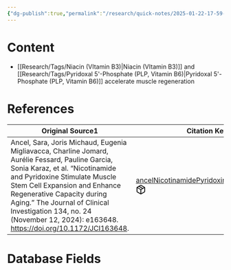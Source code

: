 ```yaml
---
{"dg-publish":true,"permalink":"/research/quick-notes/2025-01-22-17-59-49/","updated":"2025-01-28T19:51:06-05:00"}
---
```


# Content
- [[Research/Tags/Niacin (VItamin B3)\|Niacin (VItamin B3)]] and [[Research/Tags/Pyridoxal 5'-Phosphate (PLP, Vitamin B6)\|Pyridoxal 5'-Phosphate (PLP, Vitamin B6)]] accelerate muscle regeneration
# References
<div><table class="dataview table-view-table"><thead class="table-view-thead"><tr class="table-view-tr-header"><th class="table-view-th"><span>Original Source</span><span class="dataview small-text">1</span></th><th class="table-view-th"><span>Citation Key</span></th></tr></thead><tbody class="table-view-tbody"><tr><td><span>Ancel, Sara, Joris Michaud, Eugenia Migliavacca, Charline Jomard, Aurélie Fessard, Pauline Garcia, Sonia Karaz, et al. “Nicotinamide and Pyridoxine Stimulate Muscle Stem Cell Expansion and Enhance Regenerative Capacity during Aging.” The Journal of Clinical Investigation 134, no. 24 (November 12, 2024): e163648. <a rel="noopener nofollow" class="external-link" href="https://doi.org/10.1172/JCI163648" target="_blank">https://doi.org/10.1172/JCI163648</a>.</span></td><td><span><a data-tooltip-position="top" aria-label="Research/Evidence Sources/ancelNicotinamidePyridoxineStimulate2024.md" data-href="Research/Evidence Sources/ancelNicotinamidePyridoxineStimulate2024.md" href="Research/Evidence Sources/ancelNicotinamidePyridoxineStimulate2024.md" class="internal-link" target="_blank" rel="noopener nofollow" fileclass-name="Research Links">ancelNicotinamidePyridoxineStimulate2024</a><a class="metadata-menu fileclass-icon"><svg xmlns="http://www.w3.org/2000/svg" width="24" height="24" viewBox="0 0 24 24" fill="none" stroke="currentColor" stroke-width="2" stroke-linecap="round" stroke-linejoin="round" class="svg-icon lucide-package"><path d="m7.5 4.27 9 5.15"></path><path d="M21 8a2 2 0 0 0-1-1.73l-7-4a2 2 0 0 0-2 0l-7 4A2 2 0 0 0 3 8v8a2 2 0 0 0 1 1.73l7 4a2 2 0 0 0 2 0l7-4A2 2 0 0 0 21 16Z"></path><path d="m3.3 7 8.7 5 8.7-5"></path><path d="M12 22V12"></path></svg></a></span></td></tr></tbody></table></div>

# Database Fields